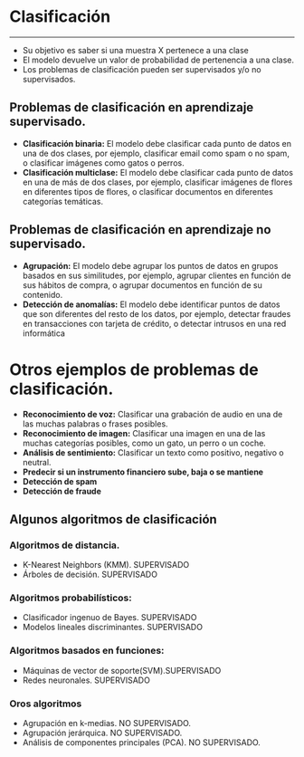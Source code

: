 # Clasificación
---
- Su objetivo es saber si una muestra X pertenece a una clase
- El modelo devuelve un valor de probabilidad de pertenencia a una clase.
- Los problemas de clasificación pueden ser supervisados y/o no supervisados.
## Problemas de clasificación en aprendizaje supervisado.
- **Clasificación binaria:** El modelo debe clasificar cada punto de datos en una de dos clases, por ejemplo, clasificar email como spam o no spam, o clasificar imágenes como gatos o perros.
- **Clasificación multiclase:** El modelo debe clasificar cada punto de datos en una de más de dos clases, por ejemplo, clasificar imágenes de flores en diferentes tipos de flores, o clasificar documentos en diferentes categorías temáticas.
## Problemas de clasificación en aprendizaje no supervisado.
- **Agrupación:** El modelo debe agrupar los puntos de datos en grupos basados en sus similitudes, por ejemplo, agrupar clientes en función de sus hábitos de compra, o agrupar documentos en función de su contenido.
- **Detección de anomalías:** El modelo debe identificar puntos de datos que son diferentes del resto de los datos, por ejemplo, detectar fraudes en transacciones con tarjeta de crédito, o detectar intrusos en una red informática

# Otros ejemplos de problemas de clasificación.
- **Reconocimiento de voz:** Clasificar una grabación de audio en una de las muchas palabras o frases posibles.
- **Reconocimiento de imagen:** Clasificar una imagen en una de las muchas categorías posibles, como un gato, un perro o un coche.
- **Análisis de sentimiento:** Clasificar un texto como positivo, negativo o neutral.
- **Predecir si un instrumento financiero sube, baja o se mantiene**
- **Detección de spam**
- **Detección de fraude**

## Algunos algoritmos de clasificación
### Algoritmos de distancia.
- K-Nearest Neighbors (KMM). SUPERVISADO
- Árboles de decisión. SUPERVISADO
### Algoritmos probabilísticos:
- Clasificador ingenuo de Bayes. SUPERVISADO
- Modelos lineales discriminantes. SUPERVISADO
### Algoritmos basados en funciones:
- Máquinas de vector de soporte(SVM).SUPERVISADO
- Redes neuronales. SUPERVISADO
### Oros algoritmos
- Agrupación en k-medias. NO SUPERVISADO.
- Agrupación jerárquica. NO SUPERVISADO.
- Análisis de componentes principales (PCA). NO SUPERVISADO.
